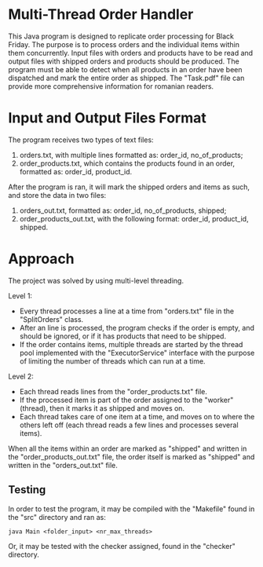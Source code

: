 # Multi-Thread Order Handler

This Java program is designed to replicate order processing for Black Friday. The purpose is to process orders and the individual items within them concurrently. Input files with orders and products have to be read and output files with shipped orders and products should be produced. The program must be able to detect when all products in an order have been dispatched and mark the entire order as shipped. The "Task.pdf" file can provide more comprehensive information for romanian readers.

# Input and Output Files Format

The program receives two types of text files:

1. orders.txt, with multiple lines formatted as: order_id, no_of_products;
2. order_products.txt, which contains the products found in an order, formatted as: order_id, product_id.

After the program is ran, it will mark the shipped orders and items as such, and store the data in two files:

1. orders_out.txt, formatted as: order_id, no_of_products, shipped;
2. order_products_out.txt, with the following format: order_id, product_id, shipped.

# Approach

The project was solved by using multi-level threading.

Level 1:
- Every thread processes a line at a time from "orders.txt" file in the "SplitOrders" class.
- After an line is processed, the program checks if the order is empty, and should be ignored, or if it has products that need to be shipped.
- If the order contains items, multiple threads are started by the thread pool implemented with the "ExecutorService" interface with the purpose of limiting the number of threads which can run at a time.

Level 2:
- Each thread reads lines from the "order_products.txt" file.
- If the processed item is part of the order assigned to the "worker" (thread), then it marks it as shipped and moves on.
- Each thread takes care of one item at a time, and moves on to where the others left off (each thread reads a few lines and processes several items).

When all the items within an order are marked as "shipped" and written in the "order_products_out.txt" file, the order itself is marked as "shipped" and written in the "orders_out.txt" file.

## Testing

In order to test the program, it may be compiled with the "Makefile" found in the "src" directory and ran as:
```
java Main <folder_input> <nr_max_threads>
```

Or, it may be tested with the checker assigned, found in the "checker" directory.